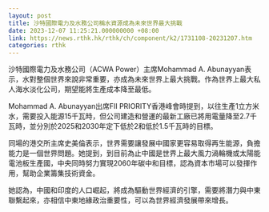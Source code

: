 ```yaml
---
layout: post
title: 沙特國際電力及水務公司稱水資源成為未來世界最大挑戰
date: 2023-12-07 11:25:21.000000000 +08:00
link: https://news.rthk.hk/rthk/ch/component/k2/1731108-20231207.htm
categories: rthk
---
```


沙特國際電力及水務公司（ACWA Power）主席Mohammad A. Abunayyan表示，水對整個世界來說非常重要，亦成為未來世界上最大挑戰。作為世界上最大私人海水淡化公司，期望能將生產成本降至最低。

Mohammad A. Abunayyan出席FII PRIORITY香港峰會時提到，以往生產1立方米水，需要投入能源15千瓦時，但公司建造和營運的最新工廠已將用電量降至2.7千瓦時，並分別於2025和2030年定下低於2和低於1.5千瓦時的目標。

同場的港交所主席史美倫表示，世界需要讓發展中國家更容易取得再生能源，負擔能力是一個世界問題。她提到，到目前為止中國是世界上最大風力渦輪機或太陽能電池板生產國，中央同時努力實現2060年碳中和目標，認為資本市場可以發揮作用，幫助企業籌集技術資金。

她認為，中國和印度的人口崛起，將成為驅動世界經濟的引擎，需要將潛力與中東聯繫起來，亦相信中東地緣政治重要性，可以為世界經濟發展帶來增長。

